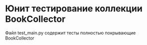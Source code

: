 # Юнит тестирование коллекции BookCollector
Файл test_main.py содержит тесты полностью покрывающие BookCollector 

